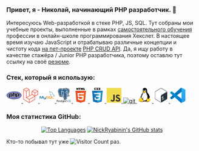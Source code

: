 ### Привет, я - Николай, начинающий PHP разработчик. 👋 

Интересуюсь Web-разработкой в стеке PHP, JS, SQL. Тут собраны мои учебные проекты, выполненные в рамках [самостоятельного обучения](https://ru.hexlet.io/u/nick_r) профессии в онлайн-школе программирования Хекслет. В настоящее время изучаю JavaScript и отрабатываю различные концепции и чистоту кода [на пет-проекте](https://github.com/NickRyabinin/crud-api) [PHP CRUD API](http://php-crud-api.alwaysdata.net/).
Да, я ищу работу в качестве стажёра / Junior PHP разработчика, поэтому оставлю тут ссылку на своё [резюме](https://hh.ru/resume/d9897bbcff0ca31e1a0039ed1f41357343486a).

### Стек, который я использую:

<p align="left"> 
  <a href="https://www.php.net" target="_blank" rel="noreferrer"> <img src="https://raw.githubusercontent.com/devicons/devicon/master/icons/php/php-original.svg" alt="php" width="40" height="40"/> </a> 
  <a href="https://laravel.com/" target="_blank" rel="noreferrer"> <img src="https://raw.githubusercontent.com/devicons/devicon/master/icons/laravel/laravel-original.svg" alt="laravel" width="40" height="40"/> </a>
  <a href="https://www.mysql.com" target="_blank" rel="noreferrer"> <img src="https://raw.githubusercontent.com/devicons/devicon/master/icons/mysql/mysql-original-wordmark.svg" alt="mysql" width="40" height="40"/> </a>
  <a href="https://www.postgresql.org" target="_blank" rel="noreferrer"> <img src="https://raw.githubusercontent.com/devicons/devicon/master/icons/postgresql/postgresql-original-wordmark.svg" alt="postgresql" width="40" height="40"/> </a>
  <a href="https://www.w3.org/html/" target="_blank" rel="noreferrer"> <img src="https://raw.githubusercontent.com/devicons/devicon/master/icons/html5/html5-original-wordmark.svg" alt="html5" width="40" height="40"/> </a> 
  <a href="https://www.w3schools.com/css/" target="_blank" rel="noreferrer"> <img src="https://raw.githubusercontent.com/devicons/devicon/master/icons/css3/css3-original-wordmark.svg" alt="css3" width="40" height="40"/> </a> 
  <a href="https://developer.mozilla.org/en-US/docs/Web/javascript" target="_blank" rel="noreferrer"> <img src="https://raw.githubusercontent.com/devicons/devicon/master/icons/javascript/javascript-original.svg" alt="javascript" width="40" height="40"/> </a>  
  <a href="https://git-scm.com/" target="_blank" rel="noreferrer"> <img src="https://www.vectorlogo.zone/logos/git-scm/git-scm-icon.svg" alt="git" width="40" height="40"/> </a> 
  <a href="https://www.linux.org/" target="_blank" rel="noreferrer"> <img src="https://raw.githubusercontent.com/devicons/devicon/master/icons/linux/linux-original.svg" alt="linux" width="40" height="40"/> </a>
  <a href="https://www.gnu.org/software/bash/" target="_blank" rel="noreferrer"> <img src="https://raw.githubusercontent.com/devicons/devicon/master/icons/bash/bash-original.svg" alt="bash" width="40" height="40"/> </a>
  <a href="https://code.visualstudio.com/" target="_blank" rel="noreferrer"> <img src="https://raw.githubusercontent.com/devicons/devicon/master/icons/vscode/vscode-original.svg" alt="vscode" width="40" height="40"/> </a>
</p>

### Моя статистика GitHub:

<p align="center">
  <a href="https://github.com/NickRyabinin"><img src="https://github-readme-stats.vercel.app/api/top-langs/?username=NickRyabinin&langs_count=10&title_color=0891b2&text_color=ffffff&icon_color=0891b2&bg_color=1c1917&hide_border=true&locale=en&custom_title=Top%20%Languages" alt="Top Languages" /></a>
  <a href="https://github.com/NickRyabinin"><img src="https://github-readme-stats.vercel.app/api?username=NickRyabinin&show_icons=true&hide=&count_private=true&title_color=0891b2&text_color=ffffff&icon_color=0891b2&bg_color=1c1917&hide_border=true&show_icons=true" alt="NickRyabinin's GitHub stats" /></a>
</p>

Кто-то побывал тут уже ![Visitor Count](https://profile-counter.glitch.me/NickRyabinin/count.svg) раз.
